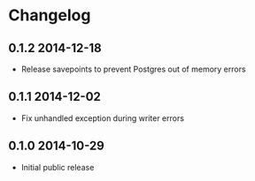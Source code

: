 # Changelog

## 0.1.2 2014-12-18

 * Release savepoints to prevent Postgres out of memory errors

## 0.1.1 2014-12-02

 * Fix unhandled exception during writer errors

## 0.1.0 2014-10-29

 * Initial public release
